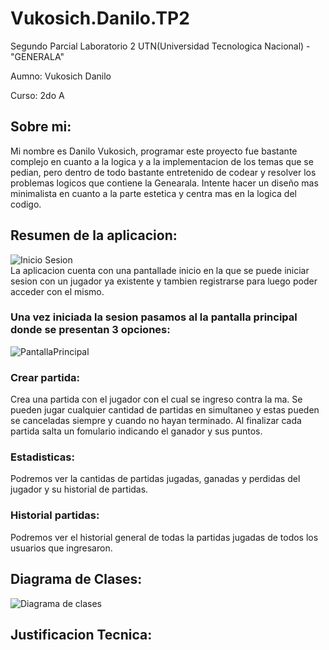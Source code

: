 # Vukosich.Danilo.TP2

Segundo Parcial Laboratorio 2 UTN(Universidad Tecnologica Nacional) - "GENERALA"

Aumno: Vukosich Danilo 

Curso: 2do A 

## Sobre mi:
Mi nombre es Danilo Vukosich, programar este proyecto fue bastante complejo en cuanto a la logica y a la implementacion de los temas que se pedian, pero dentro de todo bastante entretenido de codear y resolver los problemas logicos que contiene la Genearala. Intente hacer un diseño mas minimalista en cuanto a la parte estetica y centra mas en la logica del codigo.

## Resumen de la aplicacion:


  ![Inicio Sesion](https://github.com/danilovukosich/Vukosich.Danilo.TP2/assets/86834937/b8e98600-5661-4a11-9bda-3463cc6676d8)  
  La aplicacion cuenta con una pantallade inicio en la que se puede iniciar sesion con un jugador ya existente y tambien registrarse para luego poder acceder con el mismo.


  ### Una vez iniciada la sesion pasamos al la pantalla principal donde se presentan 3 opciones:

  ![PantallaPrincipal](https://github.com/danilovukosich/Vukosich.Danilo.TP2/assets/86834937/f9dde5a0-16d4-4141-bbfb-e88a278b67a3)


  ### Crear partida: 
  Crea una partida con el jugador con el cual se ingreso contra la ma. Se pueden jugar cualquier cantidad de partidas en simultaneo y estas pueden se canceladas siempre y cuando no hayan terminado. Al finalizar cada partida salta un fomulario indicando el ganador y sus puntos.

  ### Estadisticas: 
  Podremos ver la cantidas de partidas jugadas, ganadas y perdidas del jugador y su historial de partidas.

  ### Historial partidas: 
  Podremos ver el historial general de todas la partidas jugadas de todos los usuarios que ingresaron.

## Diagrama de Clases:

![Diagrama de clases](https://github.com/danilovukosich/Vukosich.Danilo.TP2/assets/86834937/60ef4b1e-5c18-46b8-87ba-c3002cfdbafd)

## Justificacion Tecnica:




